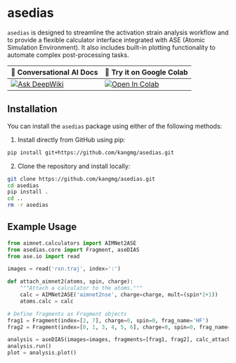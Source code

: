 
# asedias

`asedias` is designed to streamline the activation strain analysis workflow and to provide a flexible calculator interface integrated with ASE (Atomic Simulation Environment). It also includes built-in plotting functionality to automate complex post-processing tasks.

| 💬 Conversational AI Docs  | 🔗 Try it on Google Colab |
|---------------------------|---------------------------|
| [![Ask DeepWiki](https://deepwiki.com/badge.svg)](https://deepwiki.com/kangmg/asedias) | [![Open In Colab](https://colab.research.google.com/assets/colab-badge.svg)](https://colab.research.google.com/github/kangmg/asedias/blob/main/notebook/asedias_examples.ipynb) |


## Installation

You can install the `asedias` package using either of the following methods:

1. Install directly from GitHub using pip:

```bash
pip install git+https://github.com/kangmg/asedias.git
```

2. Clone the repository and install locally:

```bash
git clone https://github.com/kangmg/asedias.git
cd asedias
pip install .
cd ..
rm -r asedias
```

## Example Usage

```python
from aimnet.calculators import AIMNet2ASE
from asedias.core import Fragment, aseDIAS
from ase.io import read

images = read('rxn.traj', index=':')

def attach_aimnet2(atoms, spin, charge):
    """Attach a calculator to the atoms."""
    calc = AIMNet2ASE('aimnet2nse', charge=charge, mult=(spin*2+1))
    atoms.calc = calc

# Define fragments as Fragment objects
frag1 = Fragment(index=[2, 7], charge=0, spin=0, frag_name='HF')
frag2 = Fragment(index=[0, 1, 3, 4, 5, 6], charge=0, spin=0, frag_name='ethane')

analysis = aseDIAS(images=images, fragments=[frag1, frag2], calc_attach=attach_aimnet2)
analysis.run()
plot = analysis.plot()
```
